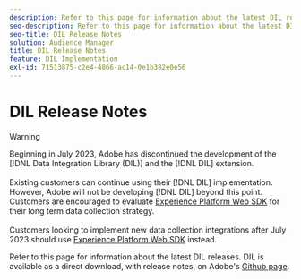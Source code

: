 ```yaml
---
description: Refer to this page for information about the latest DIL releases
seo-description: Refer to this page for information about the latest DIL releases
seo-title: DIL Release Notes
solution: Audience Manager
title: DIL Release Notes
feature: DIL Implementation
exl-id: 71513875-c2e4-4866-ac14-0e1b382e0e56
---
```

# DIL Release Notes

>[!WARNING]
>
>Beginning in July 2023, Adobe has discontinued the development of the [!DNL Data Integration Library (DIL)] and the [!DNL DIL] extension.
><br><br>
>Existing customers can continue using their [!DNL DIL] implementation. However, Adobe will not be developing [!DNL DIL] beyond this point. Customers are encouraged to evaluate [Experience Platform Web SDK](https://experienceleague.adobe.com/docs/experience-platform/edge/home.html?lang=en) for their long term data collection strategy.
><br><br>
>Customers looking to implement new data collection integrations after July 2023 should use [Experience Platform Web SDK](https://experienceleague.adobe.com/docs/experience-platform/edge/home.html?lang=en) instead.

Refer to this page for information about the latest DIL releases. DIL is available as a direct download, with release notes, on Adobe's [Github page](https://github.com/Adobe-Marketing-Cloud/dil/releases).
